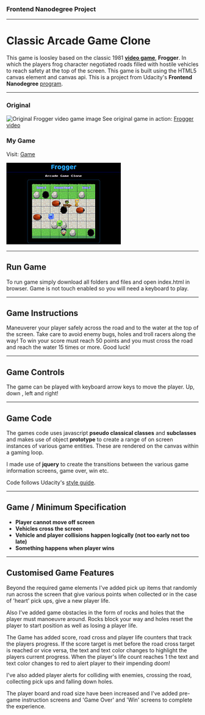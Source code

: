 ### Frontend Nanodegree Project
___

# Classic Arcade Game Clone

This game is loosley based on the classic 1981 [**video game**](https://en.wikipedia.org/wiki/Frogger), **Frogger**.  In which the players frog character negotiated roads filled with hostile vehicles to reach safety at the top of the screen.  This game is built using the HTML5 canvas element and canvas api.  This is a project from Udacity's **Frontend Nanodegree** [program](https://www.udacity.com/course/front-end-web-developer-nanodegree--nd001).
___


### Original

![Original Frogger video game image](http://www.freegamesnews.com/en/wp-content/uploads/2007/12/frogger-300.png)
See original game in action: [Frogger video](https://www.youtube.com/watch?v=l9fO-YuWPSk)

### My Game

Visit: [Game](https://dar77.github.io/arcade-game/)

![Frogger arcade game clone image](images/game-screen.jpg)
___


## Run Game

To run game simply download all folders and files and open index.html in browser. Game is not touch enabled so you will need a keyboard to play.
___


## Game Instructions

Maneuverer your player safely across the road and to the water at the top of the screen. Take care to avoid enemy bugs, holes and troll racers along the way! To win your score must reach 50 points and you must cross the road and reach the water 15 times or more. Good luck!

___


## Game Controls

The game can be played with keyboard arrow keys to move the player. Up, down , left and right!
___


## Game Code

The games code uses javascript **pseudo classical classes** and **subclasses** and makes use of object **prototype** to create a range of on screen instances of various game entities. These are rendered on the canvas within a gaming loop.

I made use of **jquery** to create the transitions between the various game information screens, game over, win etc.

Code follows Udacity's [style guide](http://udacity.github.io/frontend-nanodegree-styleguide/).
___


## Game / Minimum Specification
- **Player cannot move off screen**
- **Vehicles cross the screen**
- **Vehicle and player collisions happen logically (not too early not too late)**
- **Something happens when player wins**
___


## Customised Game Features

Beyond the required game elements I've added pick up items that randomly run across the screen that give various points when collected or in the case of 'heart' pick ups, give a new player life.

Also I've added game obstacles in the form of rocks and holes that the player must manoeuvre around.  Rocks block your way and holes reset the player to start position as well as losing a player life.

The Game has added score, road cross and player life counters that track the players progress.  If the score target is met before the road cross target is reached or vice versa, the text and text color changes to highlight the players current progress. When the player's life count reaches 1 the text and text color changes to red to alert player to their impending doom!

I've also added player alerts for colliding with enemies, crossing the road, collecting pick ups and falling down holes.

The player board and road size have been increased and I've added pre-game instruction screens and 'Game Over' and 'Win' screens to complete the experience.